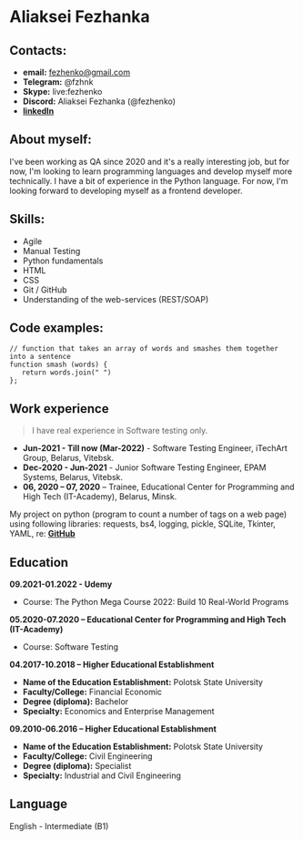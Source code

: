# Aliaksei Fezhanka


## Contacts:
  * **email:** fezhenko@gmail.com
  * **Telegram:** @fzhnk
  * **Skype:** live:fezhenko
  * **Discord:** Aliaksei Fezhanka (@fezhenko)
  * [**linkedIn**](https://www.linkedin.com/in/fezhenko/)


## About myself:
I've been working as QA since 2020 and it's a really interesting job, but for now, I'm looking to learn programming languages and develop myself more technically. I have a bit of experience in the Python language. For now, I'm looking forward to developing myself as a frontend developer.


## Skills:
* Agile
* Manual Testing
* Python fundamentals
* HTML
* CSS
* Git / GitHub
* Understanding of the web-services (REST/SOAP)


## Code examples:
```
// function that takes an array of words and smashes them together into a sentence
function smash (words) {
   return words.join(" ")
}; 
```


## Work experience
> I have real experience in Software testing only.
* **Jun-2021 - Till now (Mar-2022)** - Software Testing Engineer, iTechArt Group, Belarus, Vitebsk.
* **Dec-2020 - Jun-2021** - Junior Software Testing Engineer, EPAM Systems, Belarus, Vitebsk.
* **06, 2020 – 07, 2020** – Trainee, Educational Center for Programming and High Tech (IT-Academy), Belarus, Minsk.

My project on python (program to count a number of tags on a web page) using following libraries: requests, bs4, logging, pickle, SQLite, Tkinter, YAML, re: [**GitHub**](https://github.com/fezhenko/edu_python_task/tree/main/last%20changes)


## Education
**09.2021-01.2022 - Udemy**
* Course: The Python Mega Course 2022: Build 10 Real-World Programs

**05.2020-07.2020 – Educational Center for Programming and High Tech (IT-Academy)**
* Course: Software Testing

**04.2017-10.2018 – Higher Educational Establishment** 
* **Name of the Education Establishment:** Polotsk State University
* **Faculty/College:** Financial Economic
* **Degree (diploma):** Bachelor
* **Specialty:** Economics and Enterprise Management

**09.2010-06.2016 – Higher Educational Establishment** 
* **Name of the Education Establishment:** Polotsk State University
* **Faculty/College:** Civil Engineering
* **Degree (diploma):** Specialist
* **Specialty:** Industrial and Civil Engineering


## Language
English - Intermediate (B1)
